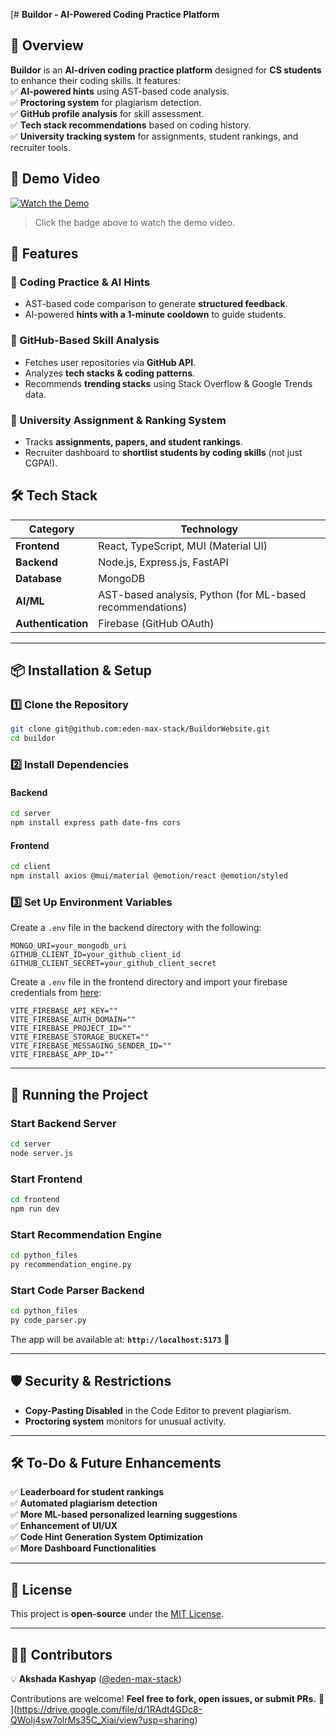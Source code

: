 [# **Buildor - AI-Powered Coding Practice Platform**   

## **📌 Overview**  
**Buildor** is an **AI-driven coding practice platform** designed for **CS students** to enhance their coding skills. It features:  
✅ **AI-powered hints** using AST-based code analysis.  
✅ **Proctoring system** for plagiarism detection.  
✅ **GitHub profile analysis** for skill assessment.  
✅ **Tech stack recommendations** based on coding history.  
✅ **University tracking system** for assignments, student rankings, and recruiter tools.  

## **🎥 Demo Video**
[![Watch the Demo](https://img.shields.io/badge/Watch%20Demo-Click%20Here-blue?style=for-the-badge)](https://drive.google.com/file/d/1k7YmHfWDa9LAMI13XD6ENo-EpHyq1Q-D/view?usp=sharing)

> Click the badge above to watch the demo video.

## **🚀 Features**  
### **🔹 Coding Practice & AI Hints**  
- AST-based code comparison to generate **structured feedback**.  
- AI-powered **hints with a 1-minute cooldown** to guide students.  

### **🔹 GitHub-Based Skill Analysis**  
- Fetches user repositories via **GitHub API**.  
- Analyzes **tech stacks & coding patterns**.  
- Recommends **trending stacks** using Stack Overflow & Google Trends data.  

### **🔹 University Assignment & Ranking System**  
- Tracks **assignments, papers, and student rankings**.  
- Recruiter dashboard to **shortlist students by coding skills** (not just CGPA!).  

## **🛠️ Tech Stack**  
| **Category**  | **Technology**  |
|--------------|---------------|
| **Frontend** | React, TypeScript, MUI (Material UI) |
| **Backend** | Node.js, Express.js, FastAPI |
| **Database** | MongoDB |
| **AI/ML** | AST-based analysis, Python (for ML-based recommendations) |
| **Authentication** | Firebase (GitHub OAuth) |

---

## **📦 Installation & Setup**  

### **1️⃣ Clone the Repository**  
```sh
git clone git@github.com:eden-max-stack/BuildorWebsite.git
cd buildor
```

### **2️⃣ Install Dependencies**  
#### **Backend**  
```sh
cd server
npm install express path date-fns cors
```

#### **Frontend**  
```sh
cd client
npm install axios @mui/material @emotion/react @emotion/styled 
```

### **3️⃣ Set Up Environment Variables**  
Create a `.env` file in the backend directory with the following:  
```env
MONGO_URI=your_mongodb_uri
GITHUB_CLIENT_ID=your_github_client_id
GITHUB_CLIENT_SECRET=your_github_client_secret
```

Create a `.env` file in the frontend directory and import your firebase credentials from [here](console.firebase.google.com):  
```env
VITE_FIREBASE_API_KEY=""
VITE_FIREBASE_AUTH_DOMAIN=""
VITE_FIREBASE_PROJECT_ID=""
VITE_FIREBASE_STORAGE_BUCKET=""
VITE_FIREBASE_MESSAGING_SENDER_ID=""
VITE_FIREBASE_APP_ID=""
```

---

## **🚀 Running the Project**  

### **Start Backend Server**  
```sh
cd server
node server.js
```

### **Start Frontend**  
```sh
cd frontend
npm run dev
```

### **Start Recommendation Engine**  
```sh
cd python_files
py recommendation_engine.py
```

### **Start Code Parser Backend**  
```sh
cd python_files
py code_parser.py
```

The app will be available at: **`http://localhost:5173`** 🎯  

---

## **🛡️ Security & Restrictions**  
- **Copy-Pasting Disabled** in the Code Editor to prevent plagiarism.  
- **Proctoring system** monitors for unusual activity.  

---

## **🛠️ To-Do & Future Enhancements**  
✅ **Leaderboard for student rankings**  
✅ **Automated plagiarism detection**  
✅ **More ML-based personalized learning suggestions**  
✅ **Enhancement of UI/UX**  
✅ **Code Hint Generation System Optimization**  
✅ **More Dashboard Functionalities**  

---

## **📝 License**  
This project is **open-source** under the [MIT License](LICENSE).  

---

## **👨‍💻 Contributors**  
💡 **Akshada Kashyap** ([@eden-max-stack](https://github.com/eden-max-stack))  

Contributions are welcome! **Feel free to fork, open issues, or submit PRs.** 🚀  
](https://drive.google.com/file/d/1RAdt4GDc8-QWoIj4sw7olrMs35C_Xiai/view?usp=sharing)
